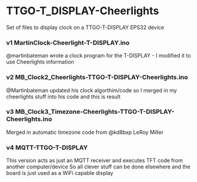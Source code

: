 # TTGO-T_DISPLAY-Cheerlights

Set of files to display clock on a TTGO-T-DISPLAY EPS32 device

### v1 MartinClock-Cheerlight-T-DISPLAY.ino

@martinbateman wrote a clock program for the T-DISPLAY - I modified it to use Cheerlights information

### v2 MB_Clock2_Cheerlights-TTGO-T-DISPLAY-Cheerlights.ino

@Martinbateman updated his clock algorthim/code so I merged in my cheerlights stuff into his code and this is result

### v3 MB_Clock3_Timezone-Cheerlights-TTGO-T-DISPLAY-Cheerlights.ino

Merged in automatic timezone code from @kd8bxp LeRoy Miller

### v4 MQTT-TTGO-T-DISPLAY

This version acts as just an MQTT receiver and executes TFT code from another computer/device
So all clever stuff can be done elsewhere and the board is just used as a WiFi capable display


